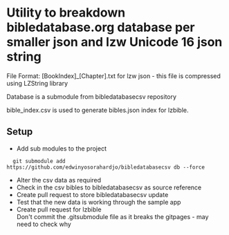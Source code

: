 ﻿# Utility to breakdown bibledatabase.org database per smaller json and lzw Unicode 16 json string

File Format:
[BookIndex]_[Chapter].txt for lzw json - this file is compressed using LZString library

Database is a submodule from bibledatabasecsv repository

bible_index.csv is used to generate bibles.json index for lzbible.

## Setup

* Add sub modules to the project
```
  git submodule add https://github.com/edwinyosorahardjo/bibledatabasecsv db --force
```
* Alter the csv data as required
* Check in the csv bibles to bibledatabasecsv as source reference
* Create pull request to store bibledatabasecsv update
* Test that the new data is working through the sample app
* Create pull request for lzbible  
Don't commit the .gitsubmodule file as it breaks the gitpages - may need to check why
